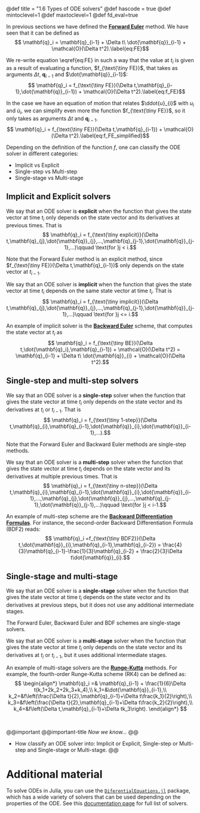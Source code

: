 @def title = "1.6 Types of ODE solvers"
@def hascode = true
@def mintoclevel=1
@def maxtoclevel=1
@def fd_eval=true

In previous sections we have defined the [**Forward Euler**](lecture_notes/Module1/TruncationErrors) method. We have seen that it can be defined as
$$ \mathbf{q}_i = \mathbf{q}_{i-1} + \Delta t\ \dot{\mathbf{q}}_{i-1} + \mathcal{O}(\Delta t^2).\label{eq:FE}$$

We re-write equation \eqref{eq:FE} in such a way that the value at $t_i$ is given as a result of evaluating a function, $f_{\text{\tiny FE}}$, that takes as arguments $\Delta t$, $\mathbf{q}_{i-1}$ and $\dot{\mathbf{q}}_{i-1}$:
$$ \mathbf{q}_i = f_{\text{\tiny FE}}(\Delta t,\mathbf{q}_{i-1},\dot{\mathbf{q}}_{i-1}) + \mathcal{O}(\Delta t^2).\label{eq:f_FE}$$

In the case we have an equation of motion that relates $\ddot{u}_{i}$ with $u_i$ and $\dot{u}_{i}$, we can simplify even more the function $f_{\text{\tiny FE}}$, so it only takes as arguments $\Delta t$ and $\mathbf{q}_{i-1}$.
$$ \mathbf{q}_i = f_{\text{\tiny FE}}(\Delta t,\mathbf{q}_{i-1}) + \mathcal{O}(\Delta t^2).\label{eq:f_FE_simplified}$$

Depending on the definition of the function $f$, one can classify the ODE solver in different categories:
- Implicit vs Explicit
- Single-step vs Multi-step
- Single-stage vs Multi-stage

## Implicit and Explicit solvers

We say that an ODE solver is **explicit** when the function that gives the state vector at time $t_i$ only depends on the state vector and its derivatives at previous times. That is
$$ \mathbf{q}_i = f_{\text{\tiny explicit}}(\Delta t,\mathbf{q}_{j},\dot{\mathbf{q}}_{j},...,\mathbf{q}_{j-1},\dot{\mathbf{q}}_{j-1},...)\qquad \text{for }j < i.$$

Note that the Forward Euler method is an explicit method, since $f_{\text{\tiny FE}}(\Delta t,\mathbf{q}_{i-1})$ only depends on the state vector at $t_{i-1}$.

We say that an ODE solver is **implicit** when the function that gives the state vector at time $t_i$ depends on the same state vector at time $t_i$. That is
$$ \mathbf{q}_i = f_{\text{\tiny implicit}}(\Delta t,\mathbf{q}_{j},\dot{\mathbf{q}}_{j},...,\mathbf{q}_{j-1},\dot{\mathbf{q}}_{j-1},...)\qquad \text{for }j <= i.$$

An example of implicit solver is the [**Backward Euler**](https://en.wikipedia.org/wiki/Backward_Euler_method) scheme, that computes the state vector at $t_i$ as
$$ \mathbf{q}_i = f_{\text{\tiny BE}}(\Delta t,\dot{\mathbf{q}_i},\mathbf{q}_{i-1}) + \mathcal{O}(\Delta t^2) = \mathbf{q}_{i-1} + \Delta t\ \dot{\mathbf{q}}_{i} + \mathcal{O}(\Delta t^2).$$

## Single-step and multi-step solvers

We say that an ODE solver is a **single-step** solver when the function that gives the state vector at time $t_i$ only depends on the state vector and its derivatives at $t_i$ or $t_{i-1}$. That is
$$ \mathbf{q}_i = f_{\text{\tiny 1-step}}(\Delta t,\mathbf{q}_{i},\mathbf{q}_{i-1},\dot{\mathbf{q}}_{i},\dot{\mathbf{q}}_{i-1},...).$$

Note that the Forward Euler and Backward Euler methods are single-step methods.

We say that an ODE solver is a **multi-step** solver when the function that gives the state vector at time $t_i$ depends on the state vector and its derivatives at multiple previous times. That is
$$ \mathbf{q}_i = f_{\text{\tiny n-step}}(\Delta t,\mathbf{q}_{i},\mathbf{q}_{i-1},\dot{\mathbf{q}}_{i},\dot{\mathbf{q}}_{i-1},...,\mathbf{q}_{j},\dot{\mathbf{q}}_{j},...,\mathbf{q}_{j-1},\dot{\mathbf{q}}_{j-1},...)\qquad \text{for }j < i-1.$$

An example of multi-step scheme are the [**Backward Differentiation Formulas**](https://en.wikipedia.org/wiki/Backward_differentiation_formula). For instance, the second-order Backward Differentiation Formula (BDF2) reads:
$$ \mathbf{q}_i =f_{\text{\tiny BDF2}}(\Delta t,\dot{\mathbf{q}}_{i},\mathbf{q}_{i-1},\mathbf{q}_{i-2}) = \frac{4}{3}\mathbf{q}_{i-1}-\frac{1}{3}\mathbf{q}_{i-2} + \frac{2}{3}\Delta t\dot{\mathbf{q}}_{i}.$$

## Single-stage and multi-stage

We say that an ODE solver is a **single-stage** solver when the function that gives the state vector at time $t_i$ depends on the state vector and its derivatives at previous steps, but it does not use any additional intermediate stages. 

The Forward Euler, Backward Euler and BDF schemes are single-stage solvers.

We say that an ODE solver is a **multi-stage** solver when the function that gives the state vector at time $t_i$ only depends on the state vector and its derivatives at $t_i$ or $t_{i-1}$, but it uses additional intermediate stages. 

An example of multi-stage solvers are the [**Runge-Kutta**](https://en.wikipedia.org/wiki/Runge%E2%80%93Kutta_methods) methods. For example, the fourth-order Runge-Kutta scheme (RK4) can be defined as:
$$ \begin{align*} \mathbf{q}_i =& \mathbf{q}_{i-1} + \frac{1}{6}\Delta t(k_1+2k_2+2k_3+k_4),\\
k_1=&\dot{\mathbf{q}}_{i-1},\\
k_2=&f\left(\frac{\Delta t}{2},\mathbf{q}_{i-1}+\Delta t\frac{k_1}{2}\right),\\
k_3=&f\left(\frac{\Delta t}{2},\mathbf{q}_{i-1}+\Delta t\frac{k_2}{2}\right),\\
k_4=&f\left(\Delta t,\mathbf{q}_{i-1}+\Delta tk_3\right).
\end{align*} $$

&nbsp;
&nbsp;

@@important 
@@important-title
*Now we know...*
@@
* How classify an ODE solver into: Implicit or Explicit, Single-step or Multi-step and Single-stage or Multi-stage.
@@

# Additional material

To solve ODEs in Julia, you can use the [`DiferentialEquations.jl`](https://diffeq.sciml.ai/stable/tutorials/ode_example/) package, which has a wide variety of solvers that can be used depending on the properties of the ODE. See this [documentation page](https://diffeq.sciml.ai/stable/solvers/ode_solve/#ode_solve) for full list of solvers.